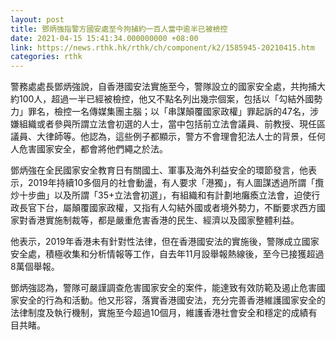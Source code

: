 ```yaml
---
layout: post
title: 鄧炳強指警方國安處至今拘捕約一百人當中逾半已被檢控
date: 2021-04-15 15:41:34.000000000 +08:00
link: https://news.rthk.hk/rthk/ch/component/k2/1585945-20210415.htm
categories: rthk
---
```


警務處處長鄧炳強說，自香港國安法實施至今，警隊設立的國家安全處，共拘捕大約100人，超過一半已經被檢控，他又不點名列出幾宗個案，包括以「勾結外國勢力」罪名，檢控一名傳媒集團主腦；以「串謀顛覆國家政權」罪起訴的47名，涉嫌組織或者參與所謂立法會初選的人士，當中包括前立法會議員、前教授、現任區議員、大律師等。他認為，這些例子都顯示，警方不會理會犯法人士的背景，任何人危害國家安全，都會將他們繩之於法。

鄧炳強在全民國家安全教育日有關國土、軍事及海外利益安全的環節發言，他表示，2019年持續10多個月的社會動盪，有人要求「港獨」，有人圖謀透過所謂「攬炒十步曲」以及所謂「35+立法會初選」，有組織和有計劃地癱瘓立法會，迫使行政長官下台，屬顛覆國家政權，又指有人勾結外國或者境外勢力，不斷要求西方國家對香港實施制裁等，都是嚴重危害香港的民生、經濟以及國家整體利益。

他表示，2019年香港未有針對性法律，但在香港國安法的實施後，警隊成立國家安全處，積極收集和分析情報等工作，自去年11月設舉報熱線後，至今已接獲超過8萬個舉報。

鄧炳強認為，警隊可嚴謹調查危害國家安全的案件，能達致有效防範及遏止危害國家安全的行為和活動。他又形容，落實香港國安法，充分完善香港維護國家安全的法律制度及執行機制，實施至今超過10個月，維護香港社會安全和穩定的成績有目共睹。
